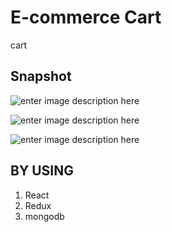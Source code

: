 
# E-commerce Cart

cart 

## **Snapshot**
![enter image description here](https://lh3.googleusercontent.com/Oczw5YA_OuyZeDh5iaZtbP5Rqm33FG8A0lAe8FWXkGraSseCG3vaXDRGP0vDnP55RQDAQuqTikn16XMrE4C5BGApRc7xkc8pJocod5WHwuZCtzguCtttI9wWhibuaR2zJQAniyd0fQ=w2400)


![enter image description here](https://lh3.googleusercontent.com/KwevxMLjJZsx3OtDf3SrZ0PJtbU_UzIfWELKT0poswwZT0SYiJChxJKTBDS6iD_8iOAH2fCEB05n5BON2JN6R_qtxdHyYAIH2vPQvNmP6Sq53KLnf-XYpuXhc_TPklynT7rktKIaZg=w2400)

![enter image description here](https://lh3.googleusercontent.com/8C440yU6Fkskr6diaw_F72Jv34u4KiTj6RvezuuKKWTeGoCSgVI2sN1FvQLSH7nWwtgFxHK2shwdKTl5BGnHX9ysNJcEBelQnqXkTTJdTsJBkqnpUNRIuc4ZPpJuYqrnuPXDP-8GGQ=w2400)













## 

## BY USING

 1. React
 2. Redux
 3. mongodb
